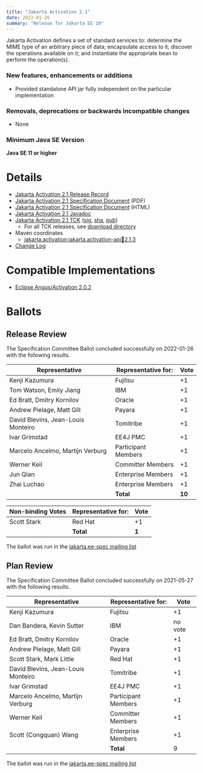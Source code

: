 ```yaml
---
title: "Jakarta Activation 2.1"
date: 2022-01-26
summary: "Release for Jakarta EE 10"
---
```


Jakarta Activation defines a set of standard services to: determine the
MIME type of an arbitrary piece of data; encapsulate access to it;
discover the operations available on it; and instantiate the
appropriate bean to perform the operation(s).

### New features, enhancements or additions
<!-- List here -->
* Provided standalone API jar fully independent on the particular implementation

### Removals, deprecations or backwards incompatible changes
<!-- List here -->
* None

### Minimum Java SE Version
<!-- Specify the minimum required Java SE version for this specification -->
**Java SE 11 or higher**

# Details

* [Jakarta Activation 2.1 Release Record](https://projects.eclipse.org/projects/ee4j.jaf/releases/2.1)
* [Jakarta Activation 2.1 Specification Document](./jakarta-activation-spec-2.1.pdf) (PDF)
* [Jakarta Activation 2.1 Specification Document](./jakarta-activation-spec-2.1.html) (HTML)
* [Jakarta Activation 2.1 Javadoc](./apidocs)
* [Jakarta Activation 2.1 TCK](https://download.eclipse.org/jakartaee/activation/2.1/jakarta-activation-tck-2.1.0.zip)
  ([sig](https://download.eclipse.org/jakartaee/activation/2.1/jakarta-activation-tck-2.1.0.zip.sig),
  [sha](https://download.eclipse.org/jakartaee/activation/2.1/jakarta-activation-tck-2.1.0.zip.sha256),
  [pub](https://jakarta.ee/specifications/jakartaee-spec-committee.pub))
  * For all TCK releases, see [download directory](https://download.eclipse.org/jakartaee/activation/2.1)
* Maven coordinates
    * [jakarta.activation:jakarta.activation-api:jar:2.1.3](https://central.sonatype.com/artifact/jakarta.activation/jakarta.activation-api/2.1.3/jar)
* [Change Log](./changelog)

# Compatible Implementations

* [Eclipse Angus/Activation 2.0.2](https://eclipse-ee4j.github.io/angus-activation/)


# Ballots

## Release Review

The Specification Committee Ballot concluded successfully on 2022-01-26 with the following results.

| Representative                                 | Representative for: | Vote   |
|------------------------------------------------|---------------------|--------|
| Kenji Kazumura                                 | Fujitsu             |    +1  |
| Tom Watson, Emily Jiang                        | IBM                 |    +1  |
| Ed Bratt, Dmitry Kornilov                      | Oracle              |    +1  |
| Andrew Pielage, Matt Gill                      | Payara              |    +1  |
| David Blevins, Jean-Louis Monteiro             | Tomitribe           |    +1  |
| Ivar Grimstad                                  | EE4J PMC            |    +1  |
| Marcelo Ancelmo, Martijn Verburg               | Participant Members |    +1  |
| Werner Keil                                    | Committer Members   |    +1  |
| Jun Qian                                       | Enterprise Members  |    +1  |
| Zhai Luchao                                    | Enterprise Members  |    +1  |
|                                                | **Total**           | **10** |

| Non-binding Votes                  | Representative for: |  Vote  |
|------------------------------------|---------------------|--------|
| Scott Stark                        | Red Hat             |   +1   |
|                                    | **Total**           |  **1** |

The ballot was run in the [jakarta.ee-spec mailing list](https://www.eclipse.org/lists/jakarta.ee-spec/msg02175.html)

## Plan Review

The Specification Committee Ballot concluded successfully on 2021-05-27 with the following results.

| Representative                     | Representative for: |  Vote  |
|------------------------------------|---------------------|--------|
| Kenji Kazumura                     | Fujitsu             |  +1  |
| Dan Bandera, Kevin Sutter          | IBM                 | no vote |
| Ed Bratt, Dmitry Kornilov          | Oracle              |  +1  |
| Andrew Pielage, Matt Gill          | Payara              |  +1  |
| Scott Stark, Mark Little           | Red Hat             |  +1  |
| David Blevins, Jean-Louis Monteiro | Tomitribe           |  +1  |
| Ivar Grimstad                      | EE4J PMC            |  +1  |
| Marcelo Ancelmo, Martijn Verburg   | Participant Members |  +1  |
| Werner Keil                        | Committer Members   |  +1  |
| Scott (Congquan) Wang              | Enterprise Members  |  +1  |
|                                    | **Total**           | 9 |
The ballot was run in the [jakarta.ee-spec mailing list](https://www.eclipse.org/lists/jakarta.ee-spec/msg01747.html)

